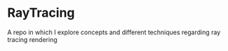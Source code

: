 # RayTracing
A repo in which I explore concepts and different techniques regarding ray tracing rendering
